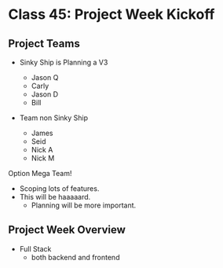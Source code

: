 # Class 45: Project Week Kickoff

## Project Teams

- Sinky Ship is Planning a V3
  - Jason Q
  - Carly
  - Jason D
  - Bill

- Team non Sinky Ship
  - James
  - Seid
  - Nick A
  - Nick M

Option Mega Team!
  - Scoping lots of features.
  - This will be haaaaard.
    - Planning will be more important.

## Project Week Overview

- Full Stack
  - both backend and frontend
